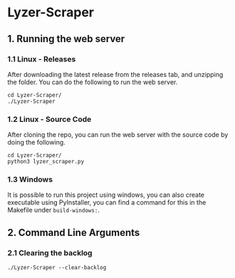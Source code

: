 # Lyzer-Scraper

## 1. Running the web server
### 1.1 Linux - Releases

After downloading the latest release from the releases tab, and unzipping the folder. You can do the following to run the web server.

```
cd Lyzer-Scraper/
./Lyzer-Scraper
```

### 1.2 Linux - Source Code

After cloning the repo, you can run the web server with the source code by doing the following.

```
cd Lyzer-Scraper/
python3 lyzer_scraper.py
```

### 1.3 Windows

It is possible to run this project using windows, you can also create executable using PyInstaller, you can find a command for this in the Makefile under `build-windows:`.

## 2. Command Line Arguments
### 2.1 Clearing the backlog

```
./Lyzer-Scraper --clear-backlog
```
